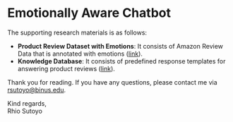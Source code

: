 # Emotionally Aware Chatbot
The supporting research materials is as follows:
- **Product Review Dataset with Emotions**: It consists of Amazon Review Data that is annotated with emotions ([link](https://github.com/rhiosutoyo/Indonesian-EAC/tree/main/dataset/product-reviews-with-emotions)).
- **Knowledge Database**: It consists of predefined response templates for answering product reviews ([link](https://github.com/rhiosutoyo/Indonesian-EAC/blob/main/dataset/response-templates/predefined_respond_semicolon_delimited.csv)).

Thank you for reading. If you have any questions, please contact me via rsutoyo@binus.edu.

Kind regards,  
Rhio Sutoyo
